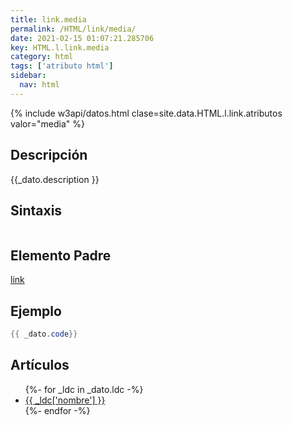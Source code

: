 ```yaml
---
title: link.media
permalink: /HTML/link/media/
date: 2021-02-15 01:07:21.285706
key: HTML.l.link.media
category: html
tags: ['atributo html']
sidebar: 
  nav: html
---
```


{% include w3api/datos.html clase=site.data.HTML.l.link.atributos valor="media" %}

## Descripción
{{_dato.description }}

## Sintaxis
~~~html
~~~

## Elemento Padre
[link](/HTML/link/)

## Ejemplo
~~~java
{{ _dato.code}}
~~~

## Artículos
<ul>
{%- for _ldc in _dato.ldc -%}
   <li>
       <a href="{{_ldc['url'] }}">{{ _ldc['nombre'] }}</a>
   </li>
{%- endfor -%}
</ul>
